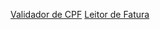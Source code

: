 [Validador de CPF](https://github.com/vinolivae/tranqueiras/commit/500e81169768bc4418be6850194dfeafb30b8bee)
[Leitor de Fatura](https://github.com/vinolivae/tranqueiras/blob/main/golang/invoice_reader/main.go)

